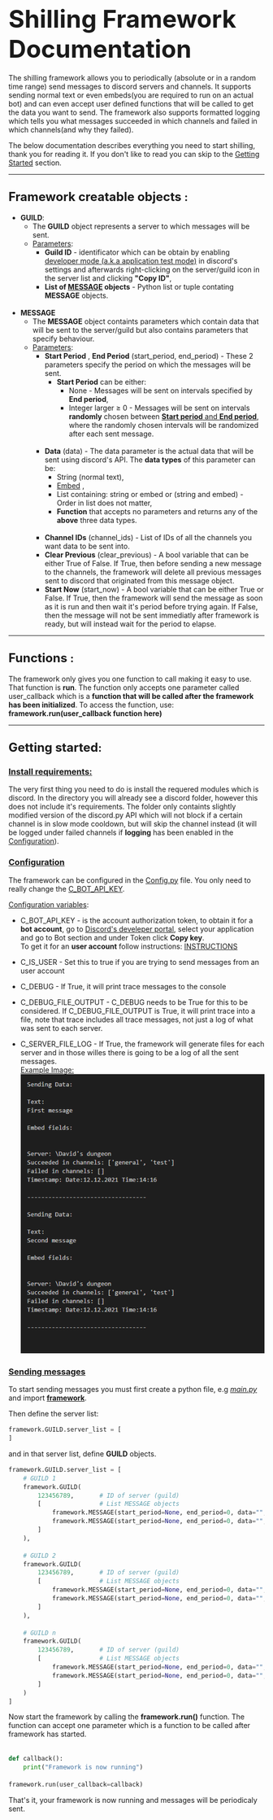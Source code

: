 
# <font size=8>**Shilling Framework Documentation**</font>
The shilling framework allows you to periodically (absolute or in a random time range)  send messages to discord servers and channels.
It supports sending normal text or even embeds(you are required to run on an actual bot) and can even accept user defined functions that will be called to get the data you want to send. 
The framework also supports formatted logging which tells you what messages succeeded in which channels and failed in which channels(and why they failed).

The below documentation describes everything you need to start shilling, thank you for reading it. If you don't like to read you can skip to the [Getting Started](#getting_started) section.
***
## <font size=5> **Framework creatable objects** </font>:

- **GUILD**:
    - The **GUILD** object represents a server to which messages will be sent.
    - <u>Parameters</u>:
        - **Guild ID** - identificator which can be obtain by enabling [developer mode (a.k.a application test mode)](https://discord.com/developers/docs/game-sdk/store) in discord's settings and afterwards right-clicking on the server/guild icon in the server list and clicking **"Copy ID"**,
        - **List of <u>MESSAGE</u> objects** - Python list or tuple contating **MESSAGE** objects.
    <br><br>
-  **MESSAGE** 
    - The **MESSAGE** object containts parameters which contain data that will be sent to the server/guild but also contains parameters that specify behaviour.
    - <u>Parameters</u>:
        - **Start Period** , **End Period** (start_period, end_period) - These 2 parameters specify the period on which the messages will be sent.
            - **Start Period** can be either:
              - None - Messages will be sent on intervals specified by **End period**,
              - Integer larger $\geq$ 0 - Messages will be sent on intervals **randomly** chosen between **<u>Start period** and **End period</u>**, where the randomly chosen intervals will be randomized after each sent message.<br><br>
        - **Data** (data) - The data parameter is the actual data that will be sent using discord's API. The **data types** of this parameter can be:
          - String (normal text),
          - [Embed](https://www.quora.com/What-are-embeds-on-Discord) ,
          - List containing: string or embed or (string and embed) - Order in list does not matter,
          - **Function** that accepts no parameters and returns any of the **above** three data types.<br><br>
        - **Channel IDs** (channel_ids) - List of IDs of all the channels you want data to be sent into.
        - **Clear Previous** (clear_previous) - A bool variable that can be either True of False. If True, then before sending a new message to the channels, the framework will delete all previous messages sent to discord that originated from this message object.
        - **Start Now** (start_now) - A bool variable that can be either True or False. If True, then the framework will send the message as soon as it is run and then wait it's period before trying again. If False, then the message will not be sent immediatly after framework is ready, but will instead wait for the period to elapse.
***
## <font size=5> **Functions** </font>:
The framework only gives you one function to call making it easy to use.
That function is **run**. The function only accepts one parameter  called user_callback which is a **function that will be called after the framework has been initialized**.
To access the function, use: **framework.run(user_callback function here)**
***


## <a id="getting_started"></a><font size=5>**Getting started**</font>:

### <u> Install requirements:</u>
The very first thing you need to do is install the requered modules which is discord. In the directory you will already see a discord folder, however this does not include it's requirements. The folder only containts slightly modified version of the discord.py API which will not block if a certain channel is in slow mode cooldown, but will skip the channel instead (it will be logged under failed channels if **logging** has been enabled in the [Configuration](Config.py)).

### <u> Configuration </u>
The framework can be configured in the [Config.py](Config.py) file. You only need to really change the [C_BOT_API_KEY](#DISCORD-TOKEN).

<u>Configuration variables</u>:
- <a id="DISCORD-TOKEN"></a>C_BOT_API_KEY - is the account authorization token, to obtain it for a **bot account**, go to [Discord's develeper portal](https://discord.com/developers/applications), select your application and go to Bot section and under Token click **Copy key**.<br>
To get it for an **user account** follow instructions: [INSTRUCTIONS](https://www.youtube.com/results?search_query=how+to+find+user+discord+token)

- C_IS_USER - Set this to true if you are trying to send messages from an user account
- C_DEBUG   - If True, it will print trace messages to the console
- C_DEBUG_FILE_OUTPUT - C_DEBUG needs to be True for this to be considered. If C_DEBUG_FILE_OUTPUT is True, it will print trace into a file, note that trace includes all trace messages, not just a log of what was sent to each server.
- C_SERVER_FILE_LOG - If True, the framework will generate files for each server and in those willes there is going to be a log of all the sent messages.<br>
<u>Example Image:</u><br>
![LOG](server_log.png)



### <u> Sending messages </u>

To start sending messages you must first create a python file, e.g <u>*main.py*</u> and import <u>**framework**</u>.


Then define the server list:
```py
framework.GUILD.server_list = [
]
```
and in that server list, define **GUILD** objects.
```py
framework.GUILD.server_list = [
    # GUILD 1
    framework.GUILD(
        123456789,       # ID of server (guild)
        [                # List MESSAGE objects 
            framework.MESSAGE(start_period=None, end_period=0, data="", channel_ids=[123456789, 123456789], clear_previous=False, start_now=True),
            framework.MESSAGE(start_period=None, end_period=0, data="", channel_ids=[123456789, 123456789], clear_previous=False, start_now=True),
        ]
    ),

    # GUILD 2
    framework.GUILD(
        123456789,       # ID of server (guild)
        [                # List MESSAGE objects 
            framework.MESSAGE(start_period=None, end_period=0, data="", channel_ids=[123456789, 123456789], clear_previous=False, start_now=True),
            framework.MESSAGE(start_period=None, end_period=0, data="", channel_ids=[123456789, 123456789], clear_previous=False, start_now=True),
        ]
    ),

    # GUILD n
    framework.GUILD(
        123456789,       # ID of server (guild)
        [                # List MESSAGE objects 
            framework.MESSAGE(start_period=None, end_period=0, data="", channel_ids=[123456789, 123456789], clear_previous=False, start_now=True),
            framework.MESSAGE(start_period=None, end_period=0, data="", channel_ids=[123456789, 123456789], clear_previous=False, start_now=True),
        ]
    )
]
```

Now start the framework by calling the **framework.run()** function. The function can accept one parameter which is a function to be called after framework has started.

```py

def callback():
    print("Framework is now running")

framework.run(user_callback=callback)

```

That's it, your framework is now running and messages will be periodicaly sent.